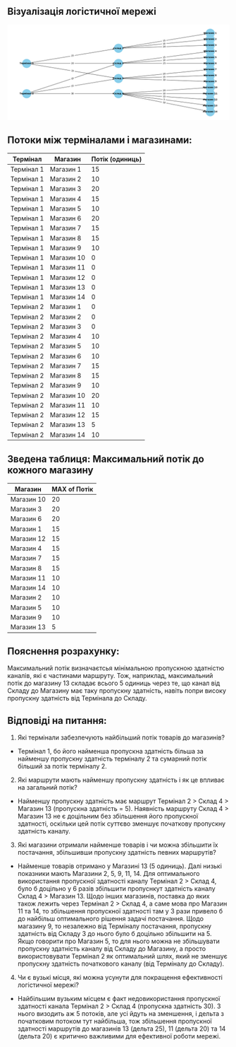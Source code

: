 
## Візуалізація логістичної мережі

![Логістична мережа](logistics_network.png)
## Потоки між терміналами і магазинами:

| Термінал | Магазин | Потік (одиниць) |
|----------|---------|------------------|
| Термінал 1 | Магазин 1 | 15 |
| Термінал 1 | Магазин 2 | 10 |
| Термінал 1 | Магазин 3 | 20 |
| Термінал 1 | Магазин 4 | 15 |
| Термінал 1 | Магазин 5 | 10 |
| Термінал 1 | Магазин 6 | 20 |
| Термінал 1 | Магазин 7 | 15 |
| Термінал 1 | Магазин 8 | 15 |
| Термінал 1 | Магазин 9 | 10 |
| Термінал 1 | Магазин 10 | 0 |
| Термінал 1 | Магазин 11 | 0 |
| Термінал 1 | Магазин 12 | 0 |
| Термінал 1 | Магазин 13 | 0 |
| Термінал 1 | Магазин 14 | 0 |
| Термінал 2 | Магазин 1 | 0 |
| Термінал 2 | Магазин 2 | 0 |
| Термінал 2 | Магазин 3 | 0 |
| Термінал 2 | Магазин 4 | 10 |
| Термінал 2 | Магазин 5 | 10 |
| Термінал 2 | Магазин 6 | 10 |
| Термінал 2 | Магазин 7 | 15 |
| Термінал 2 | Магазин 8 | 15 |
| Термінал 2 | Магазин 9 | 10 |
| Термінал 2 | Магазин 10 | 20 |
| Термінал 2 | Магазин 11 | 10 |
| Термінал 2 | Магазин 12 | 15 |
| Термінал 2 | Магазин 13 | 5 |
| Термінал 2 | Магазин 14 | 10 |

## Зведена таблиця: Максимальний потік до кожного магазину

| Магазин | MAX of Потік |
|---------|---------------|
| Магазин 10 | 20 |
| Магазин 3 | 20 |
| Магазин 6 | 20 |
| Магазин 1 | 15 |
| Магазин 12 | 15 |
| Магазин 4 | 15 |
| Магазин 7 | 15 |
| Магазин 8 | 15 |
| Магазин 11 | 10 |
| Магазин 14 | 10 |
| Магазин 2 | 10 |
| Магазин 5 | 10 |
| Магазин 9 | 10 |
| Магазин 13 | 5 |

## Пояснення розрахунку:
Максимальний потік визначаєтсья мінімальною пропускною здатністю каналів, які є частинами маршруту. Тож, наприклад, максимальний потік до магазину 13 складає всього 5 одиниць через те, що канал від Складу до Магазину має таку пропускну здатність, навіть попри високу пропускну здатність від Термінала до Складу. 


## Відповіді на питання:
1. Які термінали забезпечують найбільший потік товарів до магазинів?
 - Термінал 1, бо його найменша пропускна здатність більша за найменшу пропускну здатність терміналу 2 та сумарний потік більший за потік терміналу 2.

2. Які маршрути мають найменшу пропускну здатність і як це впливає на загальний потік?
 - Найменшу пропускну здатність має маршрут Термінал 2 > Склад 4 > Магазин 13 (пропускна здатність = 5). Наявність маршруту Склад 4 > Магазин 13 не є доцільним без збільшення його пропускної здатності, оскільки цей потік суттєво зменшує початкову пропускну здатність каналу.

3. Які магазини отримали найменше товарів і чи можна збільшити їх постачання, збільшивши пропускну здатність певних маршрутів?
 - Найменше товарів отримано у Магазині 13 (5 одиниць). Далі низькі показники мають Магазини 2, 5, 9, 11, 14. Для оптимального використання пропускної здатності каналу Термінал 2 > Склад 4, було б доцільно у 6 разів збільшити пропуснкут здатність каналу Склад 4 > Магазин 13. Щодо інших магазинів, поставка до яких також лежить через Термінал 2 > Склад 4, а саме мова про Магазин 11 та 14, то збільшення пропускної здатності там у 3 рази привело б до найбільш оптимального рішення задачі постачання. Щодо магазину 9, то незалежно від Терміналу постачання, пропускну здатність від Складу 3 до нього було б доцільно збільшити на 5. Якщо говорити про Магазин 5, то для нього можна не збільшувати пропускну здатність каналу від Складу до Магазину, а просто використовувати Термінал 2 як оптимальний шлях, який не зменшує пропускну здатність початкового каналу (від Терміналу до Складу).

4. Чи є вузькі місця, які можна усунути для покращення ефективності логістичної мережі?
 - Найбільшим вузьким місцем є факт недовикористання пропускної здатності канала Термінал 2 > Склад 4 (пропускна здатність 30). З нього визодить аж 5 потоків, але усі йдуть на зменшення, і дельта з початковим потоком тут найбільша, тож збільшення пропускної здатності маршрутів до магазинів 13 (дельта 25), 11 (дельта 20) та 14 (дельта 20) є критично важливими для ефективної роботи мережі. 
